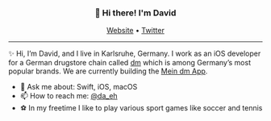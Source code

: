 
<h3 align="center">👋 Hi there! I'm David</h3>
<p align="center">
  <a href="https://davidehlen.dev">Website</a> •
  <a href="https://twitter.com/da_eh">Twitter</a>
</p>

---
✨ Hi, I’m David, and I live in Karlsruhe, Germany. I work as an iOS developer for a German drugstore chain called [dm](https://www.dmtech.de) which is among Germany’s most popular brands. We are currently building the [Mein dm App](https://apps.apple.com/de/app/mein-dm-deutschland/id1186271926).
   
- 💬 Ask me about: Swift, iOS, macOS 
- 📫 How to reach me: [@da_eh](https://twitter.com/da_eh)
- ⚽️ In my freetime I like to play various sport games like soccer and tennis
